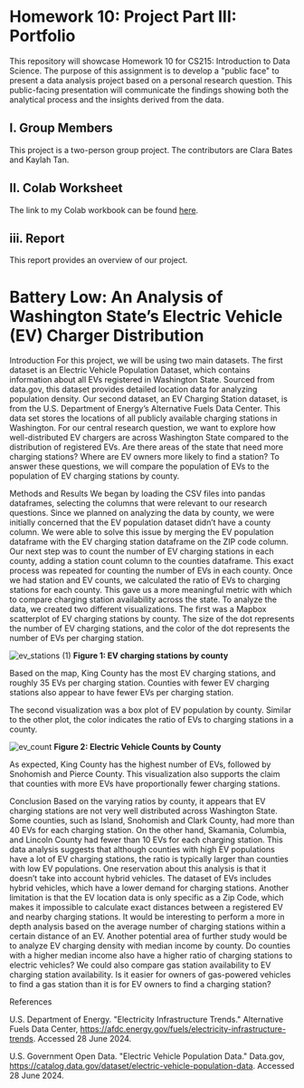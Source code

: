 # Homework 10: Project Part III: Portfolio

This repository will showcase Homework 10 for CS215: Introduction to Data Science. The purpose of this assignment is to develop a "public face" to present a data analysis project based on a personal research question. This public-facing presentation will communicate the findings showing both the analytical process and the insights derived from the data.

## I. Group Members
This project is a two-person group project. The contributors are Clara Bates and Kaylah Tan.

## II. Colab Worksheet
The link to my Colab workbook can be found [here](https://colab.research.google.com/drive/16EMIzERPqem2CVYGsDjUBzvYeUO5rlab#scrollTo=bOSot0bqrTXf).

## iii. Report
This report provides an overview of our project.

# Battery Low: An Analysis of Washington State’s Electric Vehicle (EV) Charger Distribution
Introduction 
For this project, we will be using two main datasets. The first dataset is an Electric Vehicle Population Dataset, which contains information about all EVs registered in Washington State. Sourced from data.gov, this dataset provides detailed location data for analyzing population density. Our second dataset, an EV Charging Station dataset, is from the U.S. Department of Energy’s Alternative Fuels Data Center. This data set stores the locations of all publicly available charging stations in Washington. 
	For our central research question, we want to explore how well-distributed EV chargers are across Washington State compared to the distribution of registered EVs. Are there areas of the state that need more charging stations? Where are EV owners more likely to find a station? To answer these questions, we will compare the population of EVs to the population of EV charging stations by county. 

Methods and Results
We began by loading the CSV files into pandas dataframes, selecting the columns that were relevant to our research questions. Since we planned on analyzing the data by county, we were initially concerned that the EV population dataset didn’t have a county column. We were able to solve this issue by merging the EV population dataframe with the EV charging station dataframe on the ZIP code column. Our next step was to count the number of EV charging stations in each county, adding a station count column to the counties dataframe. This exact process was repeated for counting the number of EVs in each county. Once we had station and EV counts, we calculated the ratio of EVs to charging stations for each county. This gave us a more meaningful metric with which to compare charging station availability across the state. 
	To analyze the data, we created two different visualizations. The first was a Mapbox scatterplot of EV charging stations by county. The size of the dot represents the number of EV charging stations, and the color of the dot represents the number of EVs per charging station.
 
 ![ev_stations (1)](https://github.com/user-attachments/assets/80ebf86a-42a8-4ed4-994b-15388c523fd0)
**Figure 1: EV charging stations by county**

Based on the map, King County has the most EV charging stations, and roughly 35 EVs per charging station. Counties with fewer EV charging stations also appear to have fewer EVs per charging station.

The second visualization was a box plot of EV population by county. Similar to the other plot, the color indicates the ratio of EVs to charging stations in a county. 

![ev_count](https://github.com/user-attachments/assets/32cc2267-3590-4440-8d8b-430250a7b52e)
**Figure 2: Electric Vehicle Counts by County**

As expected, King County has the highest number of EVs, followed by Snohomish and Pierce County. This visualization also supports the claim that counties with more EVs have proportionally fewer charging stations.

Conclusion
Based on the varying ratios by county, it appears that EV charging stations are not very well distributed across Washington State. Some counties, such as Island, Snohomish and Clark County, had more than 40 EVs for each charging station. On the other hand, Skamania,  Columbia, and Lincoln County had fewer than 10 EVs for each charging station. This data analysis suggests that although counties with high EV populations have a lot of EV charging stations, the ratio is typically larger than counties with low EV populations.
	One reservation about this analysis is that it doesn’t take into account hybrid vehicles. The dataset of EVs includes hybrid vehicles, which have a lower demand for charging stations. Another limitation is that the EV location data is only specific as a Zip Code, which makes it impossible to calculate exact distances between a registered EV and nearby charging stations. It would be interesting to perform a more in depth analysis based on the average number of charging stations within a certain distance of an EV.
Another potential area of further study would be to analyze EV charging density with median income by county. Do counties with a higher median income also have a higher ratio of charging stations to electric vehicles? We could also compare gas station availability to EV charging station availability. Is it easier for owners of gas-powered vehicles to find a gas station than it is for EV owners to find a charging station?

References

U.S. Department of Energy. "Electricity Infrastructure Trends." Alternative Fuels Data Center,
https://afdc.energy.gov/fuels/electricity-infrastructure-trends. Accessed 28 June 2024.

U.S. Government Open Data. "Electric Vehicle Population Data." Data.gov,
https://catalog.data.gov/dataset/electric-vehicle-population-data. Accessed 28 June 2024.

